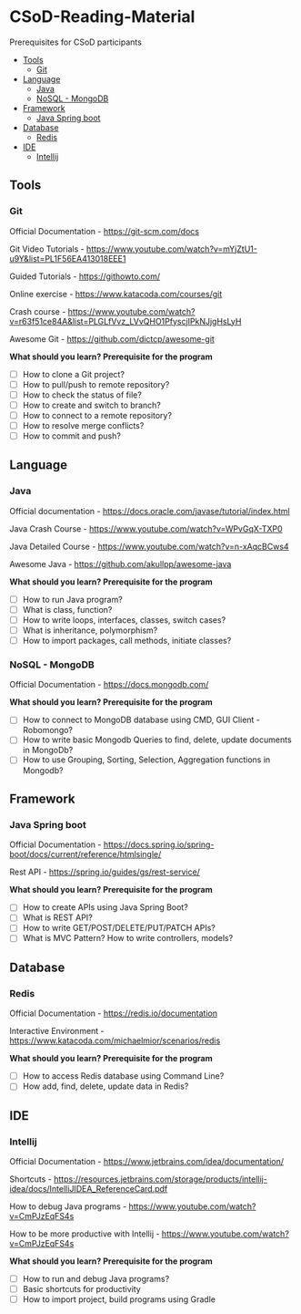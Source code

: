 # CSoD-Reading-Material
Prerequisites for CSoD participants

<!-- vscode-markdown-toc -->
* [Tools](#Tools)
	* [Git](#Git)
* [Language](#Language)
	* [Java](#Java)
	* [NoSQL - MongoDB](#NoSQL-MongoDB)
* [Framework](#Framework)
	* [Java Spring boot](#JavaSpringboot)
* [Database](#Database)
	* [Redis](#Redis)
* [IDE](#IDE)
	* [Intellij](#Intellij)

<!-- vscode-markdown-toc-config
	numbering=false
	autoSave=true
	/vscode-markdown-toc-config -->
<!-- /vscode-markdown-toc -->



## <a name='Tools'></a>Tools 
### <a name='Git'></a>Git

Official Documentation - https://git-scm.com/docs 

Git Video Tutorials - https://www.youtube.com/watch?v=mYjZtU1-u9Y&list=PL1F56EA413018EEE1

Guided Tutorials - https://githowto.com/

Online exercise - https://www.katacoda.com/courses/git

Crash course - https://www.youtube.com/watch?v=r63f51ce84A&list=PLGLfVvz_LVvQHO1PfyscjIPkNJjgHsLyH

Awesome Git - https://github.com/dictcp/awesome-git
		
**What should you learn? Prerequisite for the program**
- [ ] How to clone a Git project?
- [ ] How to pull/push to remote repository?
- [ ] How to check the status of file?
- [ ] How to create and switch to branch?
- [ ] How to connect to a remote repository?
- [ ] How to resolve merge conflicts?
- [ ] How to commit and push?
			
<!-- ##   <a name='Postman'></a>2.2. Postman  -->


## <a name='Language'></a>Language
### <a name='Java'></a>Java

Official documentation - https://docs.oracle.com/javase/tutorial/index.html

Java Crash Course - https://www.youtube.com/watch?v=WPvGqX-TXP0

Java Detailed Course - https://www.youtube.com/watch?v=n-xAqcBCws4

Awesome Java - https://github.com/akullpp/awesome-java
		
**What should you learn? Prerequisite for the program**
- [ ] How to run Java program?
- [ ] What is class, function?
- [ ] How to write loops, interfaces, classes, switch cases?
- [ ] What is inheritance, polymorphism?
- [ ] How to import packages, call methods, initiate classes? 

<!-- ## Javascript
Official documentation - https://developer.mozilla.org/bm/docs/Web/JavaScript -->


### <a name='NoSQL-MongoDB'></a>NoSQL - MongoDB

Official Documentation - https://docs.mongodb.com/

**What should you learn? Prerequisite for the program**
- [ ] How to connect to MongoDB database using CMD, GUI Client - Robomongo? 
- [ ] How to write basic Mongodb Queries to find, delete, update documents in MongoDb?
- [ ] How to use Grouping, Sorting, Selection, Aggregation functions in Mongodb?

## <a name='Framework'></a>Framework 
### <a name='JavaSpringboot'></a>Java Spring boot

Official Documentation - https://docs.spring.io/spring-boot/docs/current/reference/htmlsingle/

Rest API - https://spring.io/guides/gs/rest-service/

**What should you learn? Prerequisite for the program**
- [ ] How to create APIs using Java Spring Boot?
- [ ] What is REST API?
- [ ] How to write GET/POST/DELETE/PUT/PATCH APIs?
- [ ] What is MVC Pattern? How to write controllers, models?
	
## <a name='Database'></a>Database
### <a name='Redis'></a>Redis
Official Documentation - https://redis.io/documentation

Interactive Environment - https://www.katacoda.com/michaelmior/scenarios/redis


**What should you learn? Prerequisite for the program**
- [ ] How to access Redis database using Command Line?
- [ ] How add, find, delete, update data in Redis?

## <a name='IDE'></a>IDE 
### <a name='Intellij'></a>Intellij
Official Documentation - https://www.jetbrains.com/idea/documentation/

Shortcuts - https://resources.jetbrains.com/storage/products/intellij-idea/docs/IntelliJIDEA_ReferenceCard.pdf

How to debug Java programs - https://www.youtube.com/watch?v=CmPJzEqFS4s

How to be more productive with Intellij - 
https://www.youtube.com/watch?v=CmPJzEqFS4s

		
**What should you learn? Prerequisite for the program**
- [ ] How to run and debug Java programs?
- [ ] Basic shortcuts for productivity
- [ ] How to import project, build programs using Gradle
